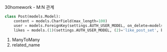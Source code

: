 30homework - M:N 관계



```python
class Post(models.Model):
    content = models.CharField(max_length=100)
    user = models.ForeignKey(settings.AUTH_USER_MODEL, on_delete=models.CASCADE)
    likes = models.(1)(settings.AUTH_USER_MODEL, (2)='like_post_set', blank=True)
```

1. ManyToMany
2. related_name

